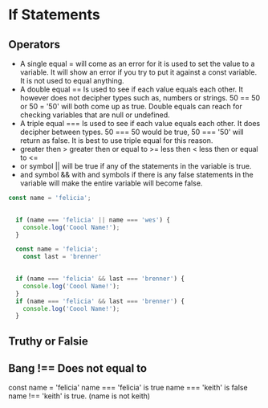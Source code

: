 # If Statements

<script>
    // If the original if statement is true, all of the else if statements will be skipped. 
    // If you are looking to search each of the true statements you need make 3 seperate if statements. 
    // If the first if statement is false the code will go to the else if statement. 
    if (10 > 2) {
      console.log('Yep 1');
    } else if (11 > 10) {
      console.log('Yep 2');
    } else if (3 > 1) {
      console.log('Yep 3');
    }
    // Seperate if statements will all run if true. 
    if (10 > 2) {
      console.log('Yep 1');
    } 
    if (11 > 10) {
      console.log('Yep 2');
    } 
    if (3 > 1) {
      console.log('Yep 3');
    }

    // If there is multiple statements that could be true be carefule of the order you put in. 
    const age = 50;
    if (age > 70) {
      console.log('In your seventies');
    } else if (age > 60) {
      console.log('In Your sixties');
    } else if (age > 50) {
      console.log('In your fifties');
    } else {
      console.log('Nothing was true');
    }

    // function takes in a sentence, boolean-true or false statement.

    // Regex- a regular expression used to match characters in some text. They are located in between backslashes. The \s means space in text and the outside g means global. /\s/g
    // In this case in a lower case sentence the spaces will be replaced by dashes '-'.
    // If you run both arguments in the console such as Slugify('Andrew is cool', true) it will return as andrew-is-cool

    // You can have an if statement inside of a function you can return that is and can stop the function from running. 
    function slugify(sentence, lowercase) {
      if (lowercase) {
        return sentence.replace(/\s/g, '-').toLowerCase();
      } else {
        return sentence.replace(/\s/g,'-');
      }

    }
  </script>

  ## Operators

- A single equal = will come as an error for it is used to set the value to a variable. It will show an error if you try to put it against a const variable. It is not used to equal anything. 
- A double equal == Is used to see if each value equals each other. It however does not decipher types such as, numbers or strings. 50 == 50 or 50 = '50' will both come up as true. Double equals can reach for checking variables that are null or undefined. 
- A triple equal === Is used to see if each value equals each other. It does decipher between types. 50 === 50 would be true, 50 === '50' will return as false. It is best to use triple equal for this reason. 
- greater then > greater then or equal to >= less then < less then or equal to <=
- or symbol || will be true if any of the statements in the variable is true.
- and symbol && with and symbols if there is any false statements in the variable will make the entire variable will become false. 

```js
const name = 'felicia';
    

  if (name === 'felicia' || name === 'wes') {
    console.log('Coool Name!');
  }

  const name = 'felicia';
    const last = 'brenner'
    

  if (name === 'felicia' && last === 'brenner') {
    console.log('Coool Name!');
  }
  if (name === 'felicia' && last === 'brenner') {
    console.log('Coool Name!');
  }
```

## Truthy or Falsie


## Bang !== Does not equal to

const name = 'felicia'
name === 'felicia' is true
name === 'keith' is false
name !== 'keith' is true. (name is not keith)

